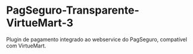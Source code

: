 # PagSeguro-Transparente-VirtueMart-3
Plugin de pagamento integrado ao webservice do PagSeguro, compatível com VirtueMart.
